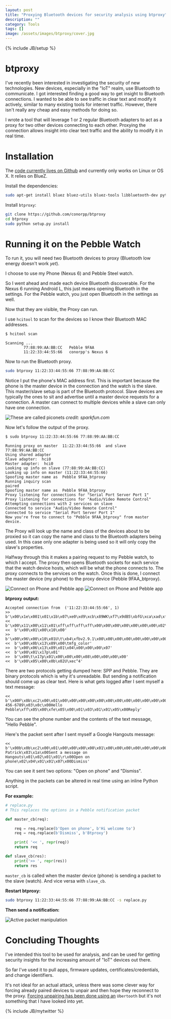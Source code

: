 ```yaml
---
layout: post
title: "Proxying Bluetooth devices for security analysis using btproxy"
description: ""
category: Tools
tags: []
image: /assets/images/btproxy/cover.jpg
---
```

{% include JB/setup %}

# btproxy

I've recently been interested in investigating the security of new technologies.  New devices,
especially in the "IoT" realm, use Bluetooth to communicate.  I got interested finding a good
way to get insight to Bluetooth connections.  I wanted to be able to see traffic in clear text
and modify it actively, similar to many existing tools for internet traffic.  However, there
isn't really any cheap and easy methods for doing so.

I wrote a tool that will leverage 1 or 2 regular Bluetooth adapters to act as a proxy for two other
devices connecting to each other.  Proxying the connection allows insight into clear text
traffic and the ability to modify it in real time.

# Installation

The [code currently lives on Github](https://github.com/conorpp/btproxy) and currently only works on Linux or OS X.  It relies on BlueZ.

Install the dependencies:

```bash
sudo apt-get install bluez bluez-utils bluez-tools libbluetooth-dev python-dev
```

Install `btproxy`:

```bash
git clone https://github.com/conorpp/btproxy
cd btproxy
sudo python setup.py install
```

# Running it on the Pebble Watch

To run it, you will need two Bluetooth devices to proxy (Bluetooth low energy doesn't work *yet*). 

I choose to use my Phone (Nexus 6) and Pebble Steel watch.

So I went ahead and made each device Bluetooth discoverable.  For
the Nexus 6 running Android L, this just means opening Bluetooth
in the settings.  For the Pebble watch, you just open Bluetooth
in the settings as well.

Now that they are visible, the Proxy can run.

I use `hcitool` to scan for the devices so I know their Bluetooth MAC addresses.

```bash
$ hcitool scan
```
```text
Scanning ...
        77:88:99:AA:BB:CC   Pebble 9FAA
        11:22:33:44:55:66   conorpp's Nexus 6
```

Now to run the Bluetooth proxy.

```bash
sudo btproxy 11:22:33:44:55:66 77:88:99:AA:BB:CC
```

Notice I put the phone's MAC address first.  This is important because the
phone is the master device in the connection and the watch is the slave.
This master/slave setup is part of the Bluetooth protocol.  Slave devices
are typically the ones to sit and advertise until a master device requests
for a connection.  A master can connect to multiple devices while a slave
can only have one connection.

![](/assets/images/btproxy/master_slave.png "These are called piconets")
*credit: sparkfun.com*

Now let's follow the output of the proxy.

```bash
$ sudo btproxy 11:22:33:44:55:66 77:88:99:AA:BB:CC
```
```
Running proxy on master  11:22:33:44:55:66  and slave  77:88:99:AA:BB:CC
Using shared adapter
Slave adapter:  hci0
Master adapter:  hci0
Looking up info on slave (77:88:99:AA:BB:CC)
Looking up info on master (11:22:33:44:55:66)
Spoofing master name as  Pebble 9FAA_btproxy
Running inquiry scan
paired
Spoofing master name as  Pebble 9FAA_btproxy
Proxy listening for connections for "Serial Port Server Port 1"
Proxy listening for connections for "Audio/Video Remote Control"
Attempting connections with 2 services on slave
Connected to service "Audio/Video Remote Control"
Connected to service "Serial Port Server Port 1"
Now you're free to connect to "Pebble 9FAA_btproxy" from master device.
```

The Proxy will look up the name and class of the devices about to be proxied
so it can copy the name and class to the Bluetooth adapters being used.  In this
case only one adapter is being used so it will only copy the slave's properties.

Halfway through this it makes a pairing request to my Pebble watch, to which I accept.
The proxy then opens Bluetooth sockets for each service that the watch device hosts, which will be
what the phone connects to.  The proxy connects to the services on the watch.  Once this is done,
I connect the master device (my phone) to the proxy device (Pebble 9FAA_btproxy).

![Connect on Phone and Pebble app](/assets/images/btproxy/nexus.png)
![Connect on Phone and Pebble app](/assets/images/btproxy/pebble_connect.jpg)

**btproxy output:**

```
Accepted connection from  ('11:22:33:44:55:66', 1)
>>  b'\x00\x1e\x001\x01\x1b\x07\xe0\xd9\xcb\x89WK\xf7\x9dB5\xbfG\xca\xad\xfe\x01\x01\x00\x00\x00\x02\x04\x00\x01\x00\x00\x00\x00\x01\x00\x11\x00'
<<  b'\x00\x11\x00\x11\x01\xff\xff\xff\xff\x00\x00\x00\x00\x00\x00\x00\x02\x02\x02\x04\x00'
<<  b'\x00\x01\x00\x10\x00'
>>  b'\x00\x96\x00\x10\x01U\t\xb4\xfbv2.9.1\x00\x00\x00\x00\x00\x00\x00\x00\x00\x00\x00\x00\x00\x00\x00\x00\x00\x00\x00\x00\x00\x00\x00\x00\x00\x0054664bd\x00\x00\x06\x01R"T_v1.5.5\x00\x00\x00\x00\x00\x00\x00\x00\x00\x00\x00\x00\x00\x00\x00\x00\x00\x00\x00\x00\x00\x00\x00\x00\x00\x001c16275\x00\x01\x06\x01R\xe2\xf82102V1\x00\x00\x00\x00Q206134E01L3\xaa\x9f\xa6\xe9\x17\x00&e\x8a\x03U\t\xb4\xfben_US\x00\x00\x01XXXXXXX\x00'
<<  b'\x00\x0b\x13\x89\x00\tmfg_color'
>>  b'\x00\x06\x13\x89\x01\x04\x00\x00\x00\x07'
<<  b'\x00\x01\x17p\x01'
>>  b'\x00\t\x17p\x01\x00\x00\x00\x08\x00\x00\x00\x00'
<<  b'\x00\x05\x00\x0b\x02U\xec^4'
```

There are two protocols getting dumped here: SPP and Pebble.  They are binary protocols which is why it's unreadable.
But sending a notification should come up as clear text.  Here is what gets logged after I sent myself a text message:

```
<<  b'\x00F\x0b\xc2\x00\x01\x00\x00\x00\x00\x00\x00\x00\x00\x00\x00\x00\x00K_\xecU\x01\x02\x03\x01\x0e\x00(123) 456-6789\x03\x0c\x00Hello Pebble\xff\x05\x00\xfe\x05\x00\x01\x03\x01\x01\x05\x00Reply'
```

You can see the phone number and the contents of the text message, "Hello Pebble".

Here's the packet sent after I sent myself a Google Hangouts message:

```
<<  b'\x00b\x0b\xc2\x00\x01\x00\x00\x00\x00\x01\x00\x00\x00\x00\x00\x00\x00\xf2_\xecU\x01\x02\x02\x01\r\x00Conor Patrick\x03\x1a\x00Sent a message on Hangouts\x01\x02\x01\x01\r\x00Open on phone\x02\x04\x01\x01\x07\x00Dismiss'
```

You can see it sent two options: "Open on phone" and "Dismiss".

Anything in the packets can be altered in real time using an inline Python script.  

**For example:**

```python
# replace.py
# This replaces the options in a Pebble notification packet

def master_cb(req):

    req = req.replace(b'Open on phone', b'Hi welcome to')
    req = req.replace(b'Dismiss', b'Btproxy')

    print( '<< ', repr(req))
    return req

def slave_cb(res):
    print('>> ', repr(res))
    return res
```

`master_cb` is called when the master device (phone) is sending a packet to the slave (watch).  And vice versa with `slave_cb`.

**Restart btproxy:**

```bash
sudo btproxy 11:22:33:44:55:66 77:88:99:AA:BB:CC -s replace.py
```

**Then send a notification:**

![Active packet manipulation](/assets/images/btproxy/pebble.jpg "Active packet manipulation")


# Concluding Thoughts

I've intended this tool to be used for analysis, and can be used for getting security insights for the increasing amount of 
"IoT" devices out there.  

So far I've used it to pull apps, firmware updates, certificates/credentials, and change identifiers.

It's not ideal for an actual attack, unless there was some clever way for forcing already paired devices to unpair and then
hope they reconnect to the proxy.  [Forcing unpairing has been done using an](https://blog.lacklustre.net/posts/Blackbox_Reversing_an_Electric_Skateboard_Wireless_Protocol/) `Ubertooth` but it's not something that I have 
looked into yet.










{% include JB/mytwitter %}

